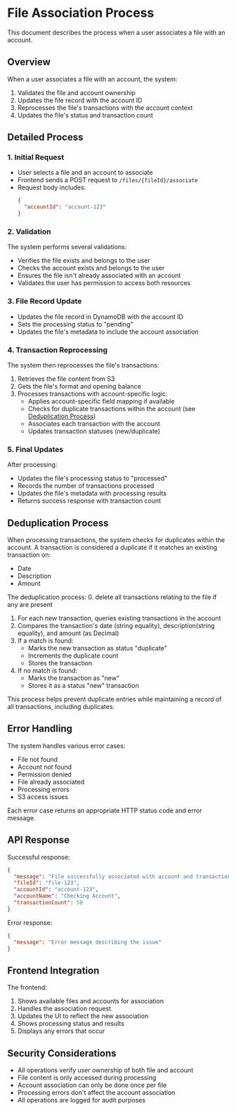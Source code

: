# File Association Process

This document describes the process when a user associates a file with an account.

## Overview

When a user associates a file with an account, the system:
1. Validates the file and account ownership
2. Updates the file record with the account ID
3. Reprocesses the file's transactions with the account context
4. Updates the file's status and transaction count

## Detailed Process

### 1. Initial Request
- User selects a file and an account to associate
- Frontend sends a POST request to `/files/{fileId}/associate`
- Request body includes:
  ```json
  {
    "accountId": "account-123"
  }
  ```

### 2. Validation
The system performs several validations:
- Verifies the file exists and belongs to the user
- Checks the account exists and belongs to the user
- Ensures the file isn't already associated with an account
- Validates the user has permission to access both resources

### 3. File Record Update
- Updates the file record in DynamoDB with the account ID
- Sets the processing status to "pending"
- Updates the file's metadata to include the account association

### 4. Transaction Reprocessing
The system then reprocesses the file's transactions:
1. Retrieves the file content from S3
2. Gets the file's format and opening balance
3. Processes transactions with account-specific logic:
   - Applies account-specific field mapping if available
   - Checks for duplicate transactions within the account (see [Deduplication Process](#deduplication-process))
   - Associates each transaction with the account
   - Updates transaction statuses (new/duplicate)

### 5. Final Updates
After processing:
- Updates the file's processing status to "processed"
- Records the number of transactions processed
- Updates the file's metadata with processing results
- Returns success response with transaction count

## Deduplication Process

When processing transactions, the system checks for duplicates within the account. A transaction is considered a duplicate if it matches an existing transaction on:
- Date
- Description
- Amount

The deduplication process:
0. delete all transactions relating to the file if any are present
1. For each new transaction, queries existing transactions in the account
2. Compares the transaction's date (string equality), description(string equality), and amount (as Decimal)
3. If a match is found:
   - Marks the new transaction as status "duplicate"
   - Increments the duplicate count
   - Stores the transaction
4. If no match is found:
   - Marks the transaction as "new"
   - Stores it as a status "new" transaction

This process helps prevent duplicate entries while maintaining a record of all transactions, including duplicates.

## Error Handling

The system handles various error cases:
- File not found
- Account not found
- Permission denied
- File already associated
- Processing errors
- S3 access issues

Each error case returns an appropriate HTTP status code and error message.

## API Response

Successful response:
```json
{
  "message": "File successfully associated with account and transactions reprocessed",
  "fileId": "file-123",
  "accountId": "account-123",
  "accountName": "Checking Account",
  "transactionCount": 50
}
```

Error response:
```json
{
  "message": "Error message describing the issue"
}
```

## Frontend Integration

The frontend:
1. Shows available files and accounts for association
2. Handles the association request
3. Updates the UI to reflect the new association
4. Shows processing status and results
5. Displays any errors that occur

## Security Considerations

- All operations verify user ownership of both file and account
- File content is only accessed during processing
- Account association can only be done once per file
- Processing errors don't affect the account association
- All operations are logged for audit purposes 